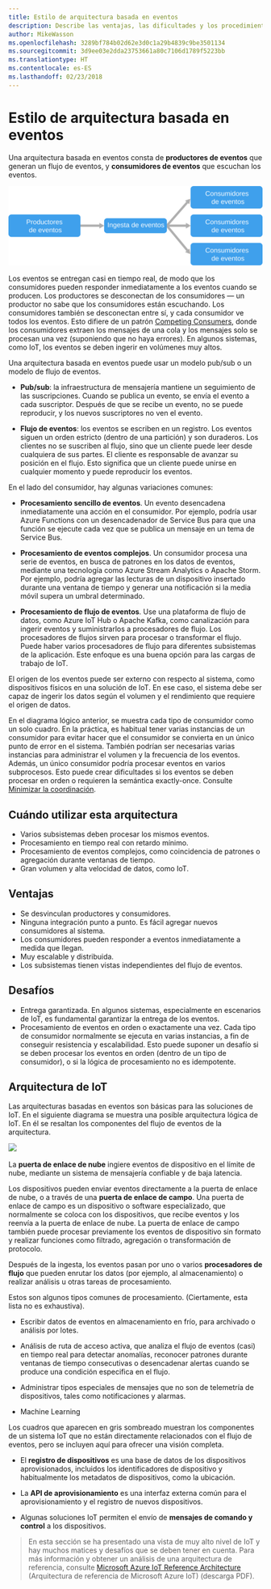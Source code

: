 ```yaml
---
title: Estilo de arquitectura basada en eventos
description: Describe las ventajas, las dificultades y los procedimientos recomendados para las arquitecturas IoT y basadas en eventos en Azure.
author: MikeWasson
ms.openlocfilehash: 3289bf784b02d62e3d0c1a29b4839c9be3501134
ms.sourcegitcommit: 3d9ee03e2dda23753661a80c7106d1789f5223bb
ms.translationtype: HT
ms.contentlocale: es-ES
ms.lasthandoff: 02/23/2018
---
```

# <a name="event-driven-architecture-style"></a>Estilo de arquitectura basada en eventos

Una arquitectura basada en eventos consta de **productores de eventos** que generan un flujo de eventos, y **consumidores de eventos** que escuchan los eventos. 

![](./images/event-driven.svg)

Los eventos se entregan casi en tiempo real, de modo que los consumidores pueden responder inmediatamente a los eventos cuando se producen. Los productores se desconectan de los consumidores &mdash; un productor no sabe que los consumidores están escuchando. Los consumidores también se desconectan entre sí, y cada consumidor ve todos los eventos. Esto difiere de un patrón [Competing Consumers][competing-consumers], donde los consumidores extraen los mensajes de una cola y los mensajes solo se procesan una vez (suponiendo que no haya errores). En algunos sistemas, como IoT, los eventos se deben ingerir en volúmenes muy altos.

Una arquitectura basada en eventos puede usar un modelo pub/sub o un modelo de flujo de eventos. 

- **Pub/sub**: la infraestructura de mensajería mantiene un seguimiento de las suscripciones. Cuando se publica un evento, se envía el evento a cada suscriptor. Después de que se recibe un evento, no se puede reproducir, y los nuevos suscriptores no ven el evento. 

- **Flujo de eventos**: los eventos se escriben en un registro. Los eventos siguen un orden estricto (dentro de una partición) y son duraderos. Los clientes no se suscriben al flujo, sino que un cliente puede leer desde cualquiera de sus partes. El cliente es responsable de avanzar su posición en el flujo. Esto significa que un cliente puede unirse en cualquier momento y puede reproducir los eventos.

En el lado del consumidor, hay algunas variaciones comunes:

- **Procesamiento sencillo de eventos**. Un evento desencadena inmediatamente una acción en el consumidor. Por ejemplo, podría usar Azure Functions con un desencadenador de Service Bus para que una función se ejecute cada vez que se publica un mensaje en un tema de Service Bus.

- **Procesamiento de eventos complejos**. Un consumidor procesa una serie de eventos, en busca de patrones en los datos de eventos, mediante una tecnología como Azure Stream Analytics o Apache Storm. Por ejemplo, podría agregar las lecturas de un dispositivo insertado durante una ventana de tiempo y generar una notificación si la media móvil supera un umbral determinado. 

- **Procesamiento de flujo de eventos**. Use una plataforma de flujo de datos, como Azure IoT Hub o Apache Kafka, como canalización para ingerir eventos y suministrarlos a procesadores de flujo. Los procesadores de flujos sirven para procesar o transformar el flujo. Puede haber varios procesadores de flujo para diferentes subsistemas de la aplicación. Este enfoque es una buena opción para las cargas de trabajo de IoT.

El origen de los eventos puede ser externo con respecto al sistema, como dispositivos físicos en una solución de IoT. En ese caso, el sistema debe ser capaz de ingerir los datos según el volumen y el rendimiento que requiere el origen de datos.

En el diagrama lógico anterior, se muestra cada tipo de consumidor como un solo cuadro. En la práctica, es habitual tener varias instancias de un consumidor para evitar hacer que el consumidor se convierta en un único punto de error en el sistema. También podrían ser necesarias varias instancias para administrar el volumen y la frecuencia de los eventos. Además, un único consumidor podría procesar eventos en varios subprocesos. Esto puede crear dificultades si los eventos se deben procesar en orden o requieren la semántica exactly-once. Consulte [Minimizar la coordinación][minimize-coordination]. 

## <a name="when-to-use-this-architecture"></a>Cuándo utilizar esta arquitectura

- Varios subsistemas deben procesar los mismos eventos. 
- Procesamiento en tiempo real con retardo mínimo.
- Procesamiento de eventos complejos, como coincidencia de patrones o agregación durante ventanas de tiempo.
- Gran volumen y alta velocidad de datos, como IoT.

## <a name="benefits"></a>Ventajas

- Se desvinculan productores y consumidores.
- Ninguna integración punto a punto. Es fácil agregar nuevos consumidores al sistema.
- Los consumidores pueden responder a eventos inmediatamente a medida que llegan. 
- Muy escalable y distribuida. 
- Los subsistemas tienen vistas independientes del flujo de eventos.

## <a name="challenges"></a>Desafíos

- Entrega garantizada. En algunos sistemas, especialmente en escenarios de IoT, es fundamental garantizar la entrega de los eventos.
- Procesamiento de eventos en orden o exactamente una vez. Cada tipo de consumidor normalmente se ejecuta en varias instancias, a fin de conseguir resistencia y escalabilidad. Esto puede suponer un desafío si se deben procesar los eventos en orden (dentro de un tipo de consumidor), o si la lógica de procesamiento no es idempotente.

## <a name="iot-architecture"></a>Arquitectura de IoT

Las arquitecturas basadas en eventos son básicas para las soluciones de IoT. En el siguiente diagrama se muestra una posible arquitectura lógica de IoT. En él se resaltan los componentes del flujo de eventos de la arquitectura.

![](./images/iot.png)

La **puerta de enlace de nube** ingiere eventos de dispositivo en el límite de nube, mediante un sistema de mensajería confiable y de baja latencia.

Los dispositivos pueden enviar eventos directamente a la puerta de enlace de nube, o a través de una **puerta de enlace de campo**. Una puerta de enlace de campo es un dispositivo o software especializado, que normalmente se coloca con los dispositivos, que recibe eventos y los reenvía a la puerta de enlace de nube. La puerta de enlace de campo también puede procesar previamente los eventos de dispositivo sin formato y realizar funciones como filtrado, agregación o transformación de protocolo.

Después de la ingesta, los eventos pasan por uno o varios **procesadores de flujo** que pueden enrutar los datos (por ejemplo, al almacenamiento) o realizar análisis u otras tareas de procesamiento.

Estos son algunos tipos comunes de procesamiento. (Ciertamente, esta lista no es exhaustiva).

- Escribir datos de eventos en almacenamiento en frío, para archivado o análisis por lotes.

- Análisis de ruta de acceso activa, que analiza el flujo de eventos (casi) en tiempo real para detectar anomalías, reconocer patrones durante ventanas de tiempo consecutivas o desencadenar alertas cuando se produce una condición especifica en el flujo. 

- Administrar tipos especiales de mensajes que no son de telemetría de dispositivos, tales como notificaciones y alarmas. 

- Machine Learning

Los cuadros que aparecen en gris sombreado muestran los componentes de un sistema IoT que no están directamente relacionados con el flujo de eventos, pero se incluyen aquí para ofrecer una visión completa.

- El **registro de dispositivos** es una base de datos de los dispositivos aprovisionados, incluidos los identificadores de dispositivo y habitualmente los metadatos de dispositivos, como la ubicación.

- La **API de aprovisionamiento** es una interfaz externa común para el aprovisionamiento y el registro de nuevos dispositivos.

- Algunas soluciones IoT permiten el envío de **mensajes de comando y control** a los dispositivos.

> En esta sección se ha presentado una vista de muy alto nivel de IoT y hay muchos matices y desafíos que se deben tener en cuenta. Para más información y obtener un análisis de una arquitectura de referencia, consulte [Microsoft Azure IoT Reference Architecture][iot-ref-arch] (Arquitectura de referencia de Microsoft Azure IoT) (descarga PDF).

 <!-- links -->

[competing-consumers]: ../../patterns/competing-consumers.md
[iot-ref-arch]: https://azure.microsoft.com/updates/microsoft-azure-iot-reference-architecture-available/
[minimize-coordination]: ../design-principles/minimize-coordination.md


